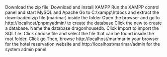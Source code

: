 Download the zip file.
Download and install XAMPP
Run the  XAMPP control panel and start  MySQL and Apache
Go to C:\xampp\htdocs and extract the downloaded zip file (marimar) inside the folder
Open the browser and go to http://localhost/phpmyadmin/ to create the database
Click the new to create a database.
Name the database dragonhousedb.
Click Import to import the SQL file.
Click choose file and select the file that can be found inside the root folder.
Click go
Then, browse http://localhost/marimar in your browser for the hotel reservation website and http://localhost/marimar/admin for the system admin panel.
